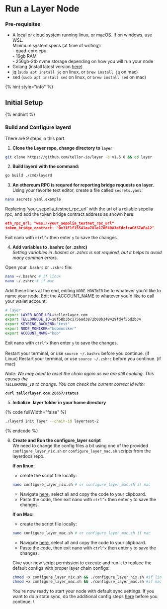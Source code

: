# Run a Layer Node

### Pre-requisites

* A local or cloud system running linux, or macOS. If on windows, use WSL. \
  Minimum system specs (at time of writing):\
  \- quad-core cpu\
  \- 16gb RAM\
  \- 256gb-2tb nvme storage depending on how you will run your node
* Golang (install latest version [here](https://go.dev/doc/install))
* jq (`sudo apt install jq` on linux, or `brew install jq` on mac)
* sed (`sudo apt install sed` on linux, or `brew install sed` on mac)

{% hint style="info" %}
## Initial Setup&#x20;
{% endhint %}

### Build and Configure layerd

There are 9 steps in this part.

1. **Clone the Layer repo, change directory to `layer`**

```sh
git clone https://github.com/tellor-io/layer -b v1.5.0 && cd layer
```

2. **Build layerd with the command:**

```sh
go build ./cmd/layerd
```

3. **An ethereum RPC is requred for reporting bridge requests on layer.**\
   Using your favorite text editor, create a file called `secrets.yaml`:

```sh
nano secrets.yaml.example
```

Replacing \`your\_sepolia\_testnet\_rpc\_url\` with the url of a reliable sepolia rpc, and add the token bridge contract address as shown here:

```json
eth_rpc_url: "wss://your_sepolia_testnet_rpc_url"
token_bridge_contract: "0x31F1f15541ea781e170F40A3eEdcfcaC837aFa12"
```

Exit nano with `ctrl^x` then enter `y` to save the changes.

4. **Add variables to .bashrc (or .zshrc)**\
   _Setting variables in .bashrc or .zshrc is not required, but it helps to avoid many common errors._&#x20;

Open your `.bashrc` or `.zshrc` file:

```sh
nano ~/.bashrc # if linux
nano ~/.zshrc # if mac
```

Add these lines at the end, editing `NODE_MONIKER` be to whatever you'd like to name your node. Edit the ACCOUNT\_NAME to whatever you'd like to call your wallet account:

```sh
# layer
export LAYER_NODE_URL=tellorlayer.com
export TELLORNODE_ID=18f58b3bc1756ad3872b00b349429fd4f56d2b34
export KEYRING_BACKEND="test"
export NODE_MONIKER="bobmoniker"
export ACCOUNT_NAME="bob"
```

Exit nano with `ctrl^x` then enter `y` to save the changes.\
\
Restart your terminal, or use `source ~/.bashrc` before you continue. (if Linux) Restart your terminal, or use `source ~/.zshrc` before you continue. (if mac)

_Note: We may need to reset the chain again as we are still cooking. This causes the_ \
_`TELLORNODE_ID` to change. You can check the current correct id with:_

<pre class="language-sh"><code class="lang-sh"><strong>curl tellorlayer.com:26657/status
</strong></code></pre>

5. **Initialize .layer folder in your home directory**

{% code fullWidth="false" %}
```sh
./layerd init layer --chain-id layertest-2
```
{% endcode %}

6.  **Create and Run the configure\_layer script**\
    We need to change the config files a bit using one of the provided `configure_layer_nix.sh` or `configure_layer_mac.sh` scripts from the layerdocs repo.

    **If on linux:**

    * create the script file locally:

    ```sh
    nano configure_layer_nix.sh # or configure_layer_mac.sh if mac
    ```

    * Navigate [here](https://raw.githubusercontent.com/tellor-io/layerdocs/update-guide-working/public-testnet/configure\_layer\_nix.sh), select all and copy the code to your clipboard.&#x20;
    * Paste the code, then exit nano with `ctrl^x` then enter `y` to save the changes.

    **If on Mac:**

    * create the script file locally:

    ```sh
    nano configure_layer_mac.sh # or configure_layer_mac.sh if mac
    ```

    * Navigate [here](https://raw.githubusercontent.com/tellor-io/layerdocs/update-guide-working/public-testnet/configure\_layer\_mac.sh), select all and copy the code to your clipboard.
    * Paste the code, then exit nano with `ctrl^x` then enter `y` to save the changes.

    Give your new script permission to execute and run it to replace the default configs with proper layer chain configs:

    ```sh
    chmod +x configure_layer_nix.sh && ./configure_layer_nix.sh #if linux
    chmod +x configure_layer_mac.sh && ./configure_layer_mac.sh #if mac
    ```

    You're now ready to start your node with default sync settings. If you want to do a state sync, do the additional config steps [here](initial-setup/state-sync-setup-optional.md) before you continue. \
